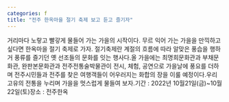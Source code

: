 ```yaml
---
categories: f
title: "전주 한옥마을 절기 축제 보고 듣고 즐기자"
---
```

거리마다 노랗고 빨갛게 물들어 가는 가을의 시작이다. 무르 익어 가는 가을을 만끽하고 싶다면 한옥마을 절기 축제로 가자. 절기축제란 계절의 흐름에 따라 알맞은 풍습을 행하거 풍류를 즐기던 옛 선조들의 문화를 잇는 행사다.올 가을에는 최명희문화관과 부채문화관, 완판본문화관과 전주전통술박물관이 전시, 체험, 공연으로 가을날에 풍요를 더하며 전주시민들과 전주를 찾은 여행객들이 어우러지는 화합의 장을 이룰 예정이다.우리 고유의 전통을 누리며 가을을 멋스럽게 물들여 보자.기간 : 2022년 10월21일(금)~10월22일(토)장소 : 전주한옥